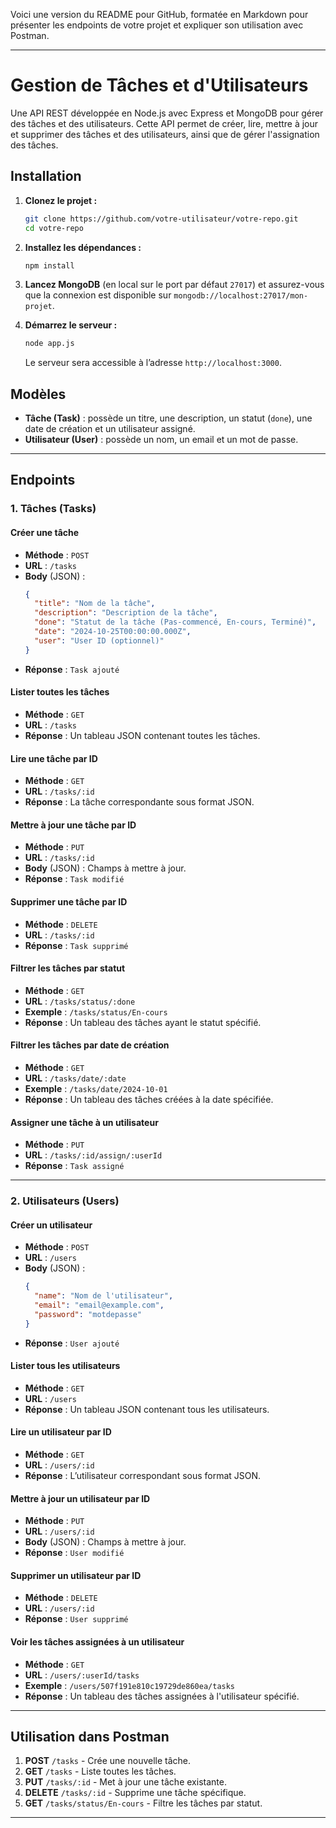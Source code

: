 Voici une version du README pour GitHub, formatée en Markdown pour présenter les endpoints de votre projet et expliquer son utilisation avec Postman.

---

# Gestion de Tâches et d'Utilisateurs

Une API REST développée en Node.js avec Express et MongoDB pour gérer des tâches et des utilisateurs. Cette API permet de créer, lire, mettre à jour et supprimer des tâches et des utilisateurs, ainsi que de gérer l'assignation des tâches.

## Installation

1. **Clonez le projet :**
   ```bash
   git clone https://github.com/votre-utilisateur/votre-repo.git
   cd votre-repo
   ```

2. **Installez les dépendances :**
   ```bash
   npm install
   ```

3. **Lancez MongoDB** (en local sur le port par défaut `27017`) et assurez-vous que la connexion est disponible sur `mongodb://localhost:27017/mon-projet`.

4. **Démarrez le serveur :**
   ```bash
   node app.js
   ```
   Le serveur sera accessible à l’adresse `http://localhost:3000`.

## Modèles

- **Tâche (Task)** : possède un titre, une description, un statut (`done`), une date de création et un utilisateur assigné.
- **Utilisateur (User)** : possède un nom, un email et un mot de passe.

---

## Endpoints

### 1. Tâches (Tasks)

#### Créer une tâche
- **Méthode** : `POST`
- **URL** : `/tasks`
- **Body** (JSON) :
  ```json
  {
    "title": "Nom de la tâche",
    "description": "Description de la tâche",
    "done": "Statut de la tâche (Pas-commencé, En-cours, Terminé)",
    "date": "2024-10-25T00:00:00.000Z",
    "user": "User ID (optionnel)"
  }
  ```
- **Réponse** : `Task ajouté`

#### Lister toutes les tâches
- **Méthode** : `GET`
- **URL** : `/tasks`
- **Réponse** : Un tableau JSON contenant toutes les tâches.

#### Lire une tâche par ID
- **Méthode** : `GET`
- **URL** : `/tasks/:id`
- **Réponse** : La tâche correspondante sous format JSON.

#### Mettre à jour une tâche par ID
- **Méthode** : `PUT`
- **URL** : `/tasks/:id`
- **Body** (JSON) : Champs à mettre à jour.
- **Réponse** : `Task modifié`

#### Supprimer une tâche par ID
- **Méthode** : `DELETE`
- **URL** : `/tasks/:id`
- **Réponse** : `Task supprimé`

#### Filtrer les tâches par statut
- **Méthode** : `GET`
- **URL** : `/tasks/status/:done`
- **Exemple** : `/tasks/status/En-cours`
- **Réponse** : Un tableau des tâches ayant le statut spécifié.

#### Filtrer les tâches par date de création
- **Méthode** : `GET`
- **URL** : `/tasks/date/:date`
- **Exemple** : `/tasks/date/2024-10-01`
- **Réponse** : Un tableau des tâches créées à la date spécifiée.

#### Assigner une tâche à un utilisateur
- **Méthode** : `PUT`
- **URL** : `/tasks/:id/assign/:userId`
- **Réponse** : `Task assigné`

---

### 2. Utilisateurs (Users)

#### Créer un utilisateur
- **Méthode** : `POST`
- **URL** : `/users`
- **Body** (JSON) :
  ```json
  {
    "name": "Nom de l'utilisateur",
    "email": "email@example.com",
    "password": "motdepasse"
  }
  ```
- **Réponse** : `User ajouté`

#### Lister tous les utilisateurs
- **Méthode** : `GET`
- **URL** : `/users`
- **Réponse** : Un tableau JSON contenant tous les utilisateurs.

#### Lire un utilisateur par ID
- **Méthode** : `GET`
- **URL** : `/users/:id`
- **Réponse** : L’utilisateur correspondant sous format JSON.

#### Mettre à jour un utilisateur par ID
- **Méthode** : `PUT`
- **URL** : `/users/:id`
- **Body** (JSON) : Champs à mettre à jour.
- **Réponse** : `User modifié`

#### Supprimer un utilisateur par ID
- **Méthode** : `DELETE`
- **URL** : `/users/:id`
- **Réponse** : `User supprimé`

#### Voir les tâches assignées à un utilisateur
- **Méthode** : `GET`
- **URL** : `/users/:userId/tasks`
- **Exemple** : `/users/507f191e810c19729de860ea/tasks`
- **Réponse** : Un tableau des tâches assignées à l'utilisateur spécifié.

---

## Utilisation dans Postman

1. **POST** `/tasks` - Crée une nouvelle tâche.
2. **GET** `/tasks` - Liste toutes les tâches.
3. **PUT** `/tasks/:id` - Met à jour une tâche existante.
4. **DELETE** `/tasks/:id` - Supprime une tâche spécifique.
5. **GET** `/tasks/status/En-cours` - Filtre les tâches par statut.

---
